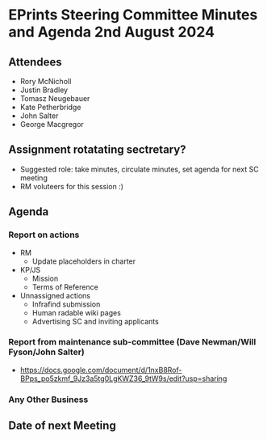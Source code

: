 # EPrints Steering Committee Minutes and Agenda 2nd August 2024

## Attendees
* Rory McNicholl
* Justin Bradley
* Tomasz Neugebauer
* Kate Petherbridge
* John Salter
* George Macgregor

## Assignment rotatating sectretary?
- Suggested role: take minutes, circulate minutes, set agenda for next SC meeting
- RM voluteers for this session :)
## Agenda
### Report on actions
- RM
  - Update placeholders in charter
- KP/JS
  - Mission
  - Terms of Reference
- Unnassigned actions
  - Infrafind submission
  - Human radable wiki pages
  - Advertising SC and inviting applicants
### Report from maintenance sub-committee (Dave Newman/Will Fyson/John Salter)
 - https://docs.google.com/document/d/1nxB8Rof-BPps_po5zkmf_9Jz3a5tg0LgKWZ36_9tW9s/edit?usp=sharing
### Any Other Business
## Date of next Meeting
